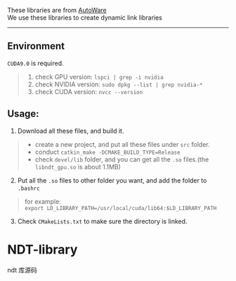 
These libraries are from [AutoWare](https://github.com/autowarefoundation/autoware)  
We use these libraries to create dynamic link libraries

---
## Environment
`CUDA9.0` is required.
> 1. check GPU version: `lspci | grep -i nvidia`
> 2. check NVIDIA version: `sudo dpkg --list | grep nvidia-*`
> 3. check CUDA version: `nvcc --version`

## Usage:
1. Download all these files, and build it.
> * create a new project, and put all these files under `src` folder.
> * conduct `catkin_make -DCMAKE_BUILD_TYPE=Release`
> * check `devel/lib` folder, and you can get all the `.so` files.(the `libndt_gpu.so` is about 1.1MB)

2. Put all the `.so` files to other folder you want, and add the folder to `.bashrc`   
> for example:  
> `export LD_LIBRARY_PATH=/usr/local/cuda/lib64:$LD_LIBRARY_PATH`

3. Check `CMakeLists.txt` to make sure the directory is linked.
# NDT-library
ndt 库源码
